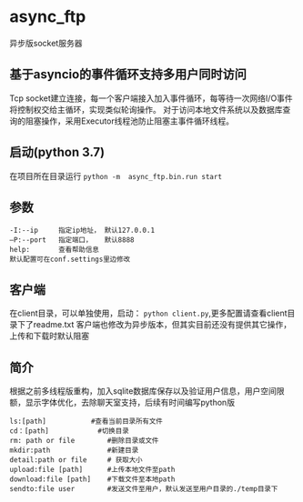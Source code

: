 # async_ftp
异步版socket服务器

## 基于asyncio的事件循环支持多用户同时访问
Tcp socket建立连接，每一个客户端接入加入事件循环，每等待一次网络I/O事件将控制权交给主循环，实现类似轮询操作。
对于访问本地文件系统以及数据库查询的阻塞操作，采用Executor线程池防止阻塞主事件循环线程。

## 启动(python 3.7)
在项目所在目录运行
`python -m  async_ftp.bin.run start`
## 参数
    -I:--ip  	指定ip地址，	默认127.0.0.1
    —P:--port  	指定端口，	默认8888
    help:		查看帮助信息
    默认配置可在conf.settings里边修改
## 客户端
在client目录，可以单独使用，启动：
`python client.py`,更多配置请查看client目录下了readme.txt
客户端也修改为异步版本，但其实目前还没有提供其它操作，上传和下载时默认阻塞
## 简介
根据之前多线程版重构，加入sqlite数据库保存以及验证用户信息，用户空间限额，显示字体优化，去除聊天室支持，后续有时间编写python版
```shell
ls:[path]	     	#查看当前目录所有文件
cd：[path]		     #切换目录
rm: path or file		#删除目录或文件
mkdir:path				#新建目录
detail:path or file     # 获取大小
upload:file [path]		#上传本地文件至path
download:file [path]	#下载文件至本地path
sendto:file user		#发送文件至用户，默认发送至用户目录的./temp目录下
```
